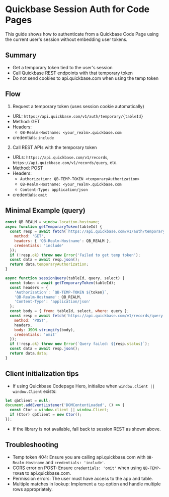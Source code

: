 # Quickbase Session Auth for Code Pages

This guide shows how to authenticate from a Quickbase Code Page using the current user's session without embedding user tokens.

## Summary
- Get a temporary token tied to the user's session
- Call Quickbase REST endpoints with that temporary token
- Do not send cookies to api.quickbase.com when using the temp token

## Flow
1) Request a temporary token (uses session cookie automatically)
- URL: `https://api.quickbase.com/v1/auth/temporary/{tableId}`
- Method: GET
- Headers:
  - `QB-Realm-Hostname: <your_realm>.quickbase.com`
- credentials: `include`

2) Call REST APIs with the temporary token
- URLs: `https://api.quickbase.com/v1/records`, `https://api.quickbase.com/v1/records/query`, etc.
- Method: POST
- Headers:
  - `Authorization: QB-TEMP-TOKEN <temporaryAuthorization>`
  - `QB-Realm-Hostname: <your_realm>.quickbase.com`
  - `Content-Type: application/json`
- credentials: `omit`

## Minimal Example (query)
```js
const QB_REALM = window.location.hostname;
async function getTemporaryToken(tableId) {
  const resp = await fetch(`https://api.quickbase.com/v1/auth/temporary/${tableId}`, {
    method: 'GET',
    headers: { 'QB-Realm-Hostname': QB_REALM },
    credentials: 'include'
  });
  if (!resp.ok) throw new Error('Failed to get temp token');
  const data = await resp.json();
  return data.temporaryAuthorization;
}

async function sessionQuery(tableId, query, select) {
  const token = await getTemporaryToken(tableId);
  const headers = {
    'Authorization': `QB-TEMP-TOKEN ${token}`,
    'QB-Realm-Hostname': QB_REALM,
    'Content-Type': 'application/json'
  };
  const body = { from: tableId, select, where: query };
  const resp = await fetch('https://api.quickbase.com/v1/records/query', {
    method: 'POST',
    headers,
    body: JSON.stringify(body),
    credentials: 'omit'
  });
  if (!resp.ok) throw new Error(`Query failed: ${resp.status}`);
  const data = await resp.json();
  return data.data;
}
```

## Client initialization tips
- If using Quickbase Codepage Hero, initialize when `window.client || window.Client` exists:
```js
let qbClient = null;
document.addEventListener('DOMContentLoaded', () => {
  const Ctor = window.client || window.Client;
  if (Ctor) qbClient = new Ctor();
});
```
- If the library is not available, fall back to session REST as shown above.

## Troubleshooting
- Temp token 404: Ensure you are calling api.quickbase.com with `QB-Realm-Hostname` and `credentials: 'include'`.
- CORS error on POST: Ensure `credentials: 'omit'` when using `QB-TEMP-TOKEN` to api.quickbase.com.
- Permission errors: The user must have access to the app and table.
- Multiple matches in lookup: Implement a `top` option and handle multiple rows appropriately.
